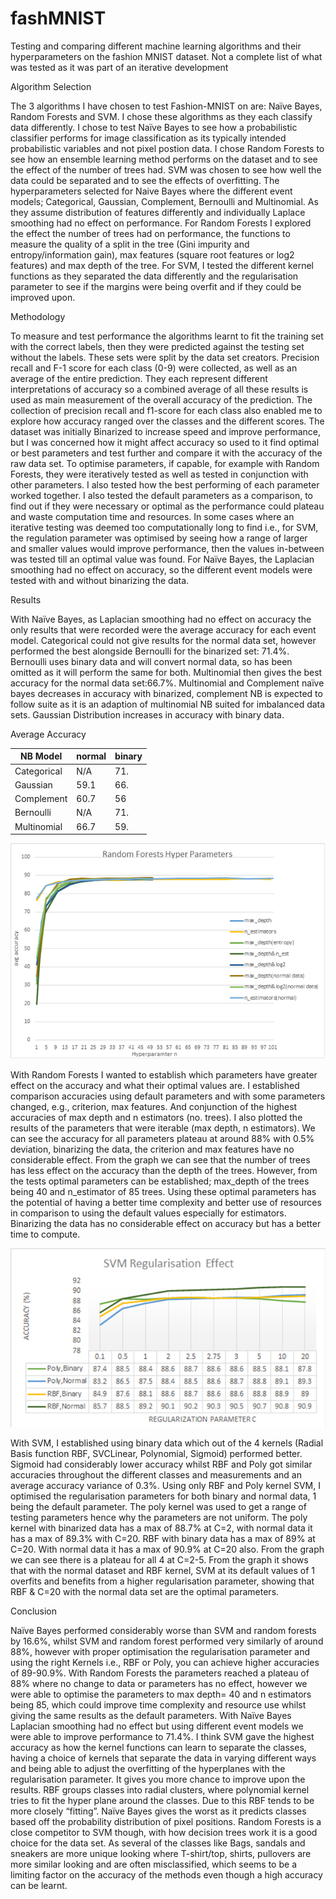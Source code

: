 # fashMNIST
Testing and comparing different machine learning algorithms and their hyperparameters on the fashion MNIST dataset. Not a complete list of what was tested as it was part of an iterative development

Algorithm Selection

The 3 algorithms I have chosen to test Fashion-MNIST on are: Naïve Bayes, Random Forests and
SVM. I chose these algorithms as they each classify data differently. I chose to test Naïve Bayes to
see how a probabilistic classifier performs for image classification as its typically intended
probabilistic variables and not pixel postion data. I chose Random Forests to see how an ensemble
learning method performs on the dataset and to see the effect of the number of trees had. SVM
was chosen to see how well the data could be separated and to see the effects of overfitting. The
hyperparameters selected for Naive Bayes where the different event models; Categorical,
Gaussian, Complement, Bernoulli and Multinomial. As they assume distribution of features
differently and individually Laplace smoothing had no effect on performance. For Random Forests I
explored the effect the number of trees had on performance, the functions to measure the quality
of a split in the tree (Gini impurity and entropy/information gain), max features (square root features
or log2 features) and max depth of the tree. For SVM, I tested the different kernel functions as they
separated the data differently and the regularisation parameter to see if the margins were being
overfit and if they could be improved upon.

Methodology

To measure and test performance the algorithms learnt to fit the training set with the correct labels,
then they were predicted against the testing set without the labels. These sets were split by the
data set creators. Precision recall and F-1 score for each class (0-9) were collected, as well as an
average of the entire prediction. They each represent different interpretations of accuracy so a
combined average of all these results is used as main measurement of the overall accuracy of the
prediction. The collection of precision recall and f1-score for each class also enabled me to explore
how accuracy ranged over the classes and the different scores. The dataset was initially Binarized
to increase speed and improve performance, but I was concerned how it might affect accuracy so
used to it find optimal or best parameters and test further and compare it with the accuracy of the
raw data set. To optimise parameters, if capable, for example with Random Forests, they were
iteratively tested as well as tested in conjunction with other parameters. I also tested how the best
performing of each parameter worked together. I also tested the default parameters as a
comparison, to find out if they were necessary or optimal as the performance could plateau and
waste computation time and resources. In some cases where an iterative testing was deemed too
computationally long to find i.e., for SVM, the regulation parameter was optimised by seeing how a
range of larger and smaller values would improve performance, then the values in-between was
tested till an optimal value was found. For Naïve Bayes, the Laplacian smoothing had no effect on
accuracy, so the different event models were tested with and without binarizing the data.

Results

With Naïve Bayes, as Laplacian smoothing had no effect on accuracy the only results that were
recorded were the average accuracy for each event model. Categorical could not give results for
the normal data set, however performed the best alongside Bernoulli for the binarized set: 71.4%.
Bernoulli uses binary data and will convert normal data, so has been omitted as it will perform the
same for both. Multinomial then gives the best accuracy for the normal data set:66.7%. Multinomial
and Complement naïve bayes decreases in accuracy with binarized, complement NB is expected
to follow suite as it is an adaption of multinomial NB suited for imbalanced data sets. Gaussian
Distribution increases in accuracy with binary data.


Average Accuracy        

|NB Model    | normal| binary |
|------------|-------|--------|
|Categorical | N/A   |   71.  |
|Gaussian    | 59.1  |   66.  |
|Complement  | 60.7  |   56   |
|Bernoulli   | N/A   |   71.  |
|Multinomial | 66.7  |   59.  |


![](img/rf.bmp)

With Random Forests I wanted to establish which
parameters have greater effect on the accuracy and
what their optimal values are. I established
comparison accuracies using default parameters and
with some parameters changed, e.g., criterion, max
features. And conjunction of the highest accuracies of
max depth and n estimators (no. trees). I also plotted
the results of the parameters that were iterable (max
depth, n estimators). We can see the accuracy for all
parameters plateau at around 88% with 0.5%
deviation, binarizing the data, the criterion and max features have no considerable effect. From the
graph we can see that the number of trees has less effect on the accuracy than the depth of the
trees. However, from the tests optimal parameters can be established; max_depth of the trees
being 40 and n_estimator of 85 trees. Using these optimal parameters has the potential of having a
better time complexity and better use of resources in comparison to using the default values
especially for estimators. Binarizing the data has no considerable effect on accuracy but has a
better time to compute.


![](img/svm.bmp)

With SVM, I established using binary data which out of
the 4 kernels (Radial Basis function RBF, SVCLinear,
Polynomial, Sigmoid) performed better. Sigmoid had
considerably lower accuracy whilst RBF and Poly got
similar accuracies throughout the different classes and
measurements and an average accuracy variance of
0.3%. Using only RBF and Poly kernel SVM, I optimised
the regularisation parameters for both binary and
normal data, 1 being the default parameter. The poly kernel was used to get a range of testing
parameters hence why the parameters are not uniform. The poly kernel with binarized data has a
max of 88.7% at C=2, with normal data it has a max of 89.3% with C=20. RBF with binary data has
a max of 89% at C=20. With normal data it has a max of 90.9% at C=20 also. From the graph we
can see there is a plateau for all 4 at C=2-5. From the graph it shows that with the normal dataset
and RBF kernel, SVM at its default values of 1 overfits and benefits from a higher regularisation
parameter, showing that RBF & C=20 with the normal data set are the optimal parameters.

Conclusion

Naïve Bayes performed considerably worse than SVM and random forests by 16.6%, whilst SVM
and random forest performed very similarly of around 88%, however with proper optimisation the
regularisation parameter and using the right Kernels i.e., RBF or Poly, you can achieve higher
accuracies of 89-90.9%. With Random Forests the parameters reached a plateau of 88% where no
change to data or parameters has no effect, however we were able to optimise the parameters to
max depth= 40 and n estimators being 85, which could improve time complexity and resource use
whilst giving the same results as the default parameters. With Naïve Bayes Laplacian smoothing
had no effect but using different event models we were able to improve performance to 71.4%. I
think SVM gave the highest accuracy as how the kernel functions can learn to separate the
classes, having a choice of kernels that separate the data in varying different ways and being able
to adjust the overfitting of the hyperplanes with the regularisation parameter. It gives you more
chance to improve upon the results. RBF groups classes into radial clusters, where polynomial
kernel tries to fit the hyper plane around the classes. Due to this RBF tends to be more closely
“fitting”. Naïve Bayes gives the worst as it predicts classes based off the probability distribution of
pixel positions. Random Forests is a close competitor to SVM though, with how decision trees work
it is a good choice for the data set. As several of the classes like Bags, sandals and sneakers are
more unique looking where T-shirt/top, shirts, pullovers are more similar looking and are often
misclassified, which seems to be a limiting factor on the accuracy of the methods even though a
high accuracy can be learnt.
